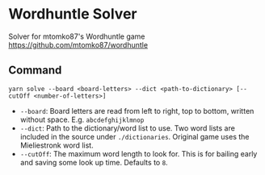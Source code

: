 # Wordhuntle Solver

Solver for mtomko87's Wordhuntle game https://github.com/mtomko87/wordhuntle

## Command

```console
yarn solve --board <board-letters> --dict <path-to-dictionary> [--cutOff <number-of-letters>]
```

- `--board`: Board letters are read from left to right, top to bottom, written without space. E.g. `abcdefghijklmnop`
- `--dict`: Path to the dictionary/word list to use. Two word lists are included in the source under `./dictionaries`. Original game uses the Mieliestronk word list.
- `--cutOff`: The maximum word length to look for. This is for bailing early and saving some look up time. Defaults to `8`.
